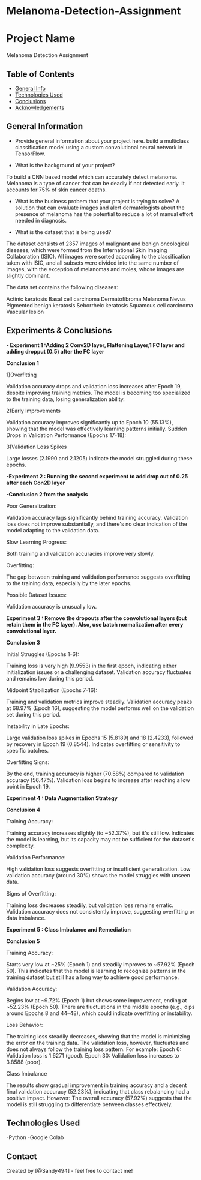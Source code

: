 # Melanoma-Detection-Assignment

# Project Name
Melanoma Detection Assignment


## Table of Contents
* [General Info](#general-information)
* [Technologies Used](#technologies-used)
* [Conclusions](#conclusions)
* [Acknowledgements](#acknowledgements)

<!-- You can include any other section that is pertinent to your problem -->

## General Information
- Provide general information about your project here.
build a multiclass classification model using a custom convolutional neural network in TensorFlow. 

- What is the background of your project?

To build a CNN based model which can accurately detect melanoma. Melanoma is a type of cancer that can be deadly if not detected early. It accounts for 75% of skin cancer deaths. 


- What is the business probem that your project is trying to solve?
A solution that can evaluate images and alert dermatologists about the presence of melanoma has the potential to reduce a lot of manual effort needed in diagnosis.


- What is the dataset that is being used?

The dataset consists of 2357 images of malignant and benign oncological diseases, which were formed from the International Skin Imaging Collaboration (ISIC). All images were sorted according to the classification taken with ISIC, and all subsets were divided into the same number of images, with the exception of melanomas and moles, whose images are slightly dominant.


The data set contains the following diseases:

Actinic keratosis
Basal cell carcinoma
Dermatofibroma
Melanoma
Nevus
Pigmented benign keratosis
Seborrheic keratosis
Squamous cell carcinoma
Vascular lesion



## Experiments & Conclusions



**- Experiment 1 :Adding 2 Conv2D layer, Flattening Layer,1 FC layer and adding dropput (0.5) after the FC layer**

**Conclusion 1**


1)Overfitting

Validation accuracy drops and validation loss increases after Epoch 19, despite improving training metrics. The model is becoming too specialized to the training data, losing generalization ability.

2)Early Improvements

Validation accuracy improves significantly up to Epoch 10 (55.13%), showing that the model was effectively learning patterns initially. Sudden Drops in Validation Performance (Epochs 17-18):

3)Validation Loss Spikes

Large losses (2.1990 and 2.1205) indicate the model struggled during these epochs.

**-Experiment 2 : Running the second experiment to add drop out of 0.25 after each Con2D layer**

**-Conclusion 2 from the analysis**

Poor Generalization:

Validation accuracy lags significantly behind training accuracy. Validation loss does not improve substantially, and there's no clear indication of the model adapting to the validation data.

Slow Learning Progress:

Both training and validation accuracies improve very slowly.

Overfitting:

The gap between training and validation performance suggests overfitting to the training data, especially by the later epochs.

Possible Dataset Issues:

Validation accuracy is unusually low.

**Experiment 3 : Remove the dropouts after the convolutional layers (but retain them in the FC layer). Also, use batch normalization after every convolutional layer.**


**Conclusion 3**

Initial Struggles (Epochs 1-6):

Training loss is very high (9.9553) in the first epoch, indicating either initialization issues or a challenging dataset. Validation accuracy fluctuates and remains low during this period.

Midpoint Stabilization (Epochs 7-16):

Training and validation metrics improve steadily. Validation accuracy peaks at 68.97% (Epoch 16), suggesting the model performs well on the validation set during this period.

Instability in Late Epochs:

Large validation loss spikes in Epochs 15 (5.8189) and 18 (2.4233), followed by recovery in Epoch 19 (0.8544). Indicates overfitting or sensitivity to specific batches.

Overfitting Signs:

By the end, training accuracy is higher (70.58%) compared to validation accuracy (56.47%). Validation loss begins to increase after reaching a low point in Epoch 19.


**Experiment 4 : Data Augmentation Strategy**

**Conclusion 4**

Training Accuracy:

Training accuracy increases slightly (to ~52.37%), but it's still low. Indicates the model is learning, but its capacity may not be sufficient for the dataset's complexity.

Validation Performance:

High validation loss suggests overfitting or insufficient generalization. Low validation accuracy (around 30%) shows the model struggles with unseen data.

Signs of Overfitting:

Training loss decreases steadily, but validation loss remains erratic. Validation accuracy does not consistently improve, suggesting overfitting or data imbalance.


**Experiment 5 : Class Imbalance and Remediation**

**Conclusion 5**

Training Accuracy:

Starts very low at ~25% (Epoch 1) and steadily improves to ~57.92% (Epoch 50). This indicates that the model is learning to recognize patterns in the training dataset but still has a long way to achieve good performance.

Validation Accuracy:

Begins low at ~9.72% (Epoch 1) but shows some improvement, ending at ~52.23% (Epoch 50). There are fluctuations in the middle epochs (e.g., dips around Epochs 8 and 44–48), which could indicate overfitting or instability.

Loss Behavior:

The training loss steadily decreases, showing that the model is minimizing the error on the training data. The validation loss, however, fluctuates and does not always follow the training loss pattern. For example: Epoch 6: Validation loss is 1.6271 (good). Epoch 30: Validation loss increases to 3.8588 (poor).

Class Imbalance

The results show gradual improvement in training accuracy and a decent final validation accuracy (52.23%), indicating that class rebalancing had a positive impact. However: The overall accuracy (57.92%) suggests that the model is still struggling to differentiate between classes effectively.




## Technologies Used
-Python
-Google Colab





## Contact
Created by [@Sandy494] - feel free to contact me!

